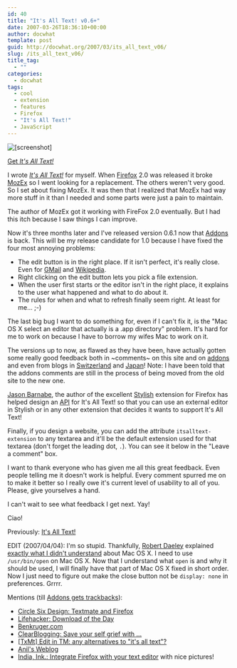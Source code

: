 ```yaml
---
id: 40
title: "It's All Text! v0.6+"
date: 2007-03-26T18:36:10+00:00
author: docwhat
template: post
guid: http://docwhat.org/2007/03/its_all_text_v06/
slug: /its_all_text_v06/
title_tag:
  - ""
categories:
  - docwhat
tags:
  - cool
  - extension
  - features
  - Firefox
  - "It's All Text!"
  - JavaScript
---
```

![\[screenshot\]](/files/2007/03/preview.png)

[Get _It's All
Text!_](https://addons.mozilla.org/en-US/firefox/addon/4125)

I wrote [_It's All
Text!_](https://addons.mozilla.org/en-US/firefox/addon/4125) for myself.
When [Firefox](http://mozilla.com/) 2.0 was released it broke
[MozEx](http://mozex.mozdev.org/) so I went looking for a replacement.
The others weren't very good. So I set about fixing MozEx. It was then
that I realized that MozEx had way more stuff in it than I needed and
some parts were just a pain to maintain.

The author of MozEx got it working with FireFox 2.0 eventually. But I
had this itch because I saw things I can improve.

Now it's three months later and I've released version 0.6.1 now that
[Addons](http://addons.mozilla.org/) is back. This will be my release
candidate for 1.0 because I have fixed the four most annoying problems:

-   The edit button is in the right place. If it isn't perfect, it's
    really close. Even for [GMail](http://gmail.com/) and
    [Wikipedia](http://wikipedia.org).
-   Right clicking on the edit button lets you pick a file extension.
-   When the user first starts or the editor isn't in the right place,
    it explains to the user what happened and what to do about it.
-   The rules for when and what to refresh finally seem right. At least
    for me… ;-)

The last big bug I want to do something for, even if I can't fix it, is
the "Mac OS X select an editor that actually is a .app directory"
problem. It's hard for me to work on because I have to borrow my wifes
Mac to work on it.

The versions up to now, as flawed as they have been, have actually
gotten some really good feedback both in
~comments~ on
this site and on [addons](http://addons.mozilla.org/) and even from
blogs in
[Switzerland](http://www.libellules.ch/dotclear/index.php?2007/03/05/1738-it-s-all-text)
and [Japan](http://d.hatena.ne.jp/nyama/)! Note: I have been told that
the addons comments are still in the process of being moved from the old
site to the new one.

[Jason Barnabe](http://blog.userstyles.org/), the author of the
excellent [Stylish](https://addons.mozilla.org/firefox/2108/) extension
for Firefox has helped design an
[API](http://blog.userstyles.org/2007/03/13/extension-integration-its-all-text/)
for It's All Text! so that you can use an external editor in Stylish or
in any other extension that decides it wants to support It's All Text!

Finally, if you design a website, you can add the attribute
`itsalltext-extension` to any textarea and it'll be the default
extension used for that textarea (don't forget the leading dot, `.`).
You can see it below in the "Leave a comment" box.

I want to thank everyone who has given me all this great feedback. Even
people telling me it doesn't work is helpful. Every comment spurred me
on to make it better so I really owe it's current level of usability to
all of you. Please, give yourselves a hand.

I can't wait to see what feedback I get next.  Yay!

Ciao!

Previously: [It's All Text!](../its-all-text/)

EDIT (2007/04/04): I'm so stupid. Thankfully, [Robert
Daeley](http://www.oreillynet.com/pub/au/2387) explained [exactly what I
didn't
understand](http://www.oreillynet.com/mac/blog/2007/02/firefox_plugin_its_all_text.html)
about Mac OS X. I need to use `/usr/bin/open` on Mac OS X. Now that I
understand what `open` is and why it should be used, I will finally have
that part of Mac OS X fixed in short order. Now I just need to figure
out make the close button not be `display: none` in preferences. Grrrr.

Mentions (till [Addons gets
trackbacks](https://bugzilla.mozilla.org/show_bug.cgi?id=376477)):

-   [Circle Six Design: Textmate and
    Firefox](http://blog.circlesixdesign.com/2007/02/23/textmate-firefox/)
-   [Lifehacker: Download of the
    Day](http://lifehacker.com/software/web-publishing/download-of-the-day-its-all-text-firefox-239063.php)
-   [Benkruger.com](http://www.benkruger.com/2007/03/its-all-text.html)
-   [ClearBlogging: Save your self grief with
    …](http://safarisoftware.typepad.com/clearblogging/2007/03/save_yourself_g.html)
-   [\[TxMt\] Edit in TM: any alternatives to "it's all
    text"?](http://comox.textdrive.com/pipermail/textmate/2007-March/018183.html)
-   [Anil's
    Weblog](http://anildigital.blogspot.com/2007/02/created-tumblelog.html)
-   [India, Ink.: Integrate Firefox with your text
    editor](http://indiamos.wordpress.com/2007/02/24/itsalltext/) with
    nice pictures!

